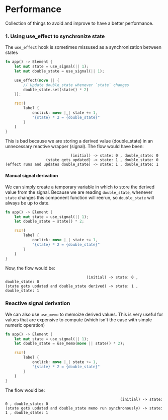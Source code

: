 # Performance

Collection of things to avoid and improve to have a better performance.

### 1. Using use_effect to synchronize state
The `use_effect` hook is sometimes missused as a synchronization between states

```rs
fn app() -> Element {
    let mut state = use_signal(|| 1);
    let mut double_state = use_signal(|| 1);

    use_effect(move || {
        // Update double_state whenever `state` changes
        double_state.set(state() * 2)
    });

    rsx!(
        label {
            onclick: move |_| state += 1,
            "{state} * 2 = {double_state}"
        }
    )
}
```

This is bad because we are storing a derived value (double_state) in an unnecessary reactive wrapper (signal). 
The flow would have been:
```
                             (initial) -> state: 0 , double_state: 0 
                  (state gets updated) -> state: 1 , double_state: 0
(effect runs and updates double_state) -> state: 1 , double_state: 1
```


#### Manual signal derivation

We can simply create a temporary variable in which to store the derived value from the signal.
Because we are reading `double_state`, whenever `state` changes this component function will reerun, so `double_state` will always be up to date.

```rs
fn app() -> Element {
    let mut state = use_signal(|| 1);
    let double_state = state() * 2;

    rsx!(
        label {
            onclick: move |_| state += 1,
            "{state} * 2 = {double_state}"
        }
    )
}
```

Now, the flow would be:
```
                                    (initial) -> state: 0 , double_state: 0 
(state gets updated and double_state derived) -> state: 1 , double_state: 1
```

### Reactive signal derivation

We can also use `use_memo` to memoize derived values. This is very useful for values that are expensive to compute (which isn't the case with simple numeric operation)

```rs
fn app() -> Element {
    let mut state = use_signal(|| 1);
    let double_state = use_memo(move || state() * 2);

    rsx!(
        label {
            onclick: move |_| state += 1,
            "{state} * 2 = {double_state}"
        }
    )
}
```

The flow would be:
```
                                                   (initial) -> state: 0 , double_state: 0 
(state gets updated and double_state memo run synchronously) -> state: 1 , double_state: 1
```
